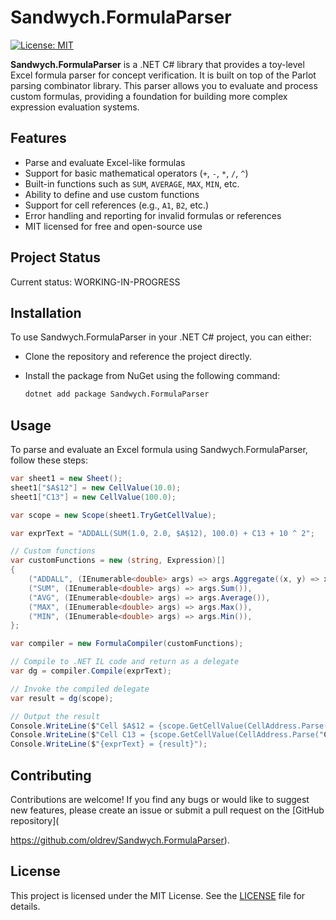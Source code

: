 # Sandwych.FormulaParser

[![License: MIT](https://img.shields.io/badge/License-MIT-yellow.svg)](https://opensource.org/licenses/MIT)

**Sandwych.FormulaParser** is a .NET C# library that provides a toy-level Excel formula parser for concept verification. It is built on top of the Parlot parsing combinator library. This parser allows you to evaluate and process custom formulas, providing a foundation for building more complex expression evaluation systems.

## Features

- Parse and evaluate Excel-like formulas
- Support for basic mathematical operators (`+`, `-`, `*`, `/`, `^`)
- Built-in functions such as `SUM`, `AVERAGE`, `MAX`, `MIN`, etc.
- Ability to define and use custom functions
- Support for cell references (e.g., `A1`, `B2`, etc.)
- Error handling and reporting for invalid formulas or references
- MIT licensed for free and open-source use

## Project Status

Current status: WORKING-IN-PROGRESS

## Installation

To use Sandwych.FormulaParser in your .NET C# project, you can either:

- Clone the repository and reference the project directly.
- Install the package from NuGet using the following command:

  ```bash
  dotnet add package Sandwych.FormulaParser
  ```

## Usage

To parse and evaluate an Excel formula using Sandwych.FormulaParser, follow these steps:

```csharp
var sheet1 = new Sheet();
sheet1["$A$12"] = new CellValue(10.0);
sheet1["C13"] = new CellValue(100.0);

var scope = new Scope(sheet1.TryGetCellValue);

var exprText = "ADDALL(SUM(1.0, 2.0, $A$12), 100.0) + C13 + 10 ^ 2";

// Custom functions
var customFunctions = new (string, Expression)[]
{
    ("ADDALL", (IEnumerable<double> args) => args.Aggregate((x, y) => x + y)),
    ("SUM", (IEnumerable<double> args) => args.Sum()),
    ("AVG", (IEnumerable<double> args) => args.Average()),
    ("MAX", (IEnumerable<double> args) => args.Max()),
    ("MIN", (IEnumerable<double> args) => args.Min()),
};

var compiler = new FormulaCompiler(customFunctions);

// Compile to .NET IL code and return as a delegate
var dg = compiler.Compile(exprText);

// Invoke the compiled delegate
var result = dg(scope);

// Output the result
Console.WriteLine($"Cell $A$12 = {scope.GetCellValue(CellAddress.Parse("$A$12"))}");
Console.WriteLine($"Cell C13 = {scope.GetCellValue(CellAddress.Parse("C13"))}");
Console.WriteLine($"{exprText} = {result}");

```

## Contributing

Contributions are welcome! If you find any bugs or would like to suggest new features, please create an issue or submit a pull request on the [GitHub repository](

https://github.com/oldrev/Sandwych.FormulaParser).

## License

This project is licensed under the MIT License. See the [LICENSE](LICENSE) file for details.